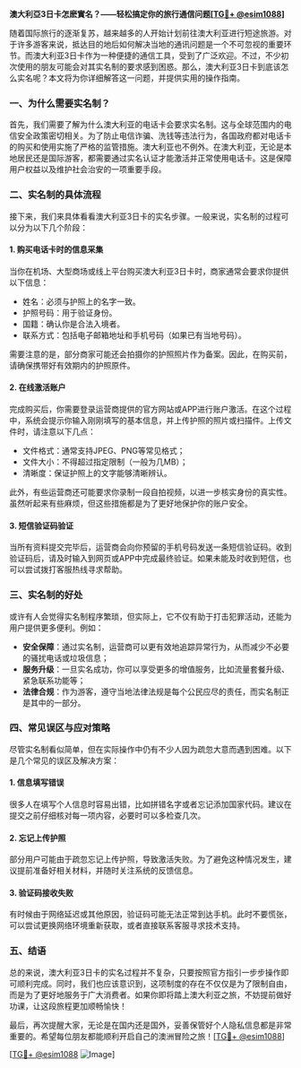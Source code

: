**澳大利亞3日卡怎麽實名？——轻松搞定你的旅行通信问题[[TG💪+ @esim1088](https://t.me/s/esim1088)]**

随着国际旅行的逐渐复苏，越来越多的人开始计划前往澳大利亚进行短途旅游。对于许多游客来说，抵达目的地后如何解决当地的通讯问题是一个不可忽视的重要环节。而澳大利亚3日卡作为一种便捷的通信工具，受到了广泛欢迎。不过，不少初次使用的朋友可能会对其实名制的要求感到困惑。那么，澳大利亚3日卡到底该怎么实名呢？本文将为你详细解答这一问题，并提供实用的操作指南。

### 一、为什么需要实名制？

首先，我们需要了解为什么澳大利亚的电话卡会要求实名制。这与全球范围内的电信安全政策密切相关。为了防止电信诈骗、洗钱等违法行为，各国政府都对电话卡的购买和使用实施了严格的监管措施。澳大利亚也不例外。在澳大利亚，无论是本地居民还是国际游客，都需要通过实名认证才能激活并正常使用电话卡。这是保障用户权益以及维护社会治安的一项重要手段。

### 二、实名制的具体流程

接下来，我们来具体看看澳大利亚3日卡的实名步骤。一般来说，实名制的过程可以分为以下几个阶段：

#### 1. 购买电话卡时的信息采集
当你在机场、大型商场或线上平台购买澳大利亚3日卡时，商家通常会要求你提供以下信息：
- 姓名：必须与护照上的名字一致。
- 护照号码：用于验证身份。
- 国籍：确认你是合法入境者。
- 联系方式：包括电子邮箱地址和手机号码（如果已有当地号码）。

需要注意的是，部分商家可能还会拍摄你的护照照片作为备案。因此，在购买前，请确保携带好有效期内的护照原件。

#### 2. 在线激活账户
完成购买后，你需要登录运营商提供的官方网站或APP进行账户激活。在这个过程中，系统会提示你输入刚刚填写的基本信息，并上传护照的照片或扫描件。上传文件时，请注意以下几点：
- 文件格式：通常支持JPEG、PNG等常见格式；
- 文件大小：不得超过指定限制（一般为几MB）；
- 清晰度：保证护照上的文字能够清晰辨认。

此外，有些运营商还可能要求你录制一段自拍视频，以进一步核实身份的真实性。虽然听起来有些麻烦，但这些措施都是为了更好地保护你的账户安全。

#### 3. 短信验证码验证
当所有资料提交完毕后，运营商会向你预留的手机号码发送一条短信验证码。收到验证码后，请及时输入到网页或APP中完成最终验证。如果未能及时收到短信，也可以尝试拨打客服热线寻求帮助。

### 三、实名制的好处

或许有人会觉得实名制程序繁琐，但实际上，它不仅有助于打击犯罪活动，还能为用户提供更多便利。例如：
- **安全保障**：通过实名制，运营商可以更有效地追踪异常行为，从而减少不必要的骚扰电话或垃圾信息；
- **服务升级**：一旦实名成功，你可以享受更多的增值服务，比如流量套餐升级、紧急联系功能等；
- **法律合规**：作为游客，遵守当地法律法规是每个公民应尽的责任，而实名制正是其中的一部分。

### 四、常见误区与应对策略

尽管实名制看似简单，但在实际操作中仍有不少人因为疏忽大意而遇到困难。以下是几个常见的误区及解决方案：

#### 1. 信息填写错误
很多人在填写个人信息时容易出错，比如拼错名字或者忘记添加国家代码。建议在提交之前仔细核对每一项内容，必要时可以多检查几次。

#### 2. 忘记上传护照
部分用户可能由于疏忽忘记上传护照，导致激活失败。为了避免这种情况发生，建议提前准备好相关材料，并随时关注系统的反馈信息。

#### 3. 验证码接收失败
有时候由于网络延迟或其他原因，验证码可能无法正常到达手机。此时不要慌张，可以尝试更换网络环境重新获取，或者直接联系客服寻求技术支持。

### 五、结语

总的来说，澳大利亚3日卡的实名过程并不复杂，只要按照官方指引一步步操作即可顺利完成。同时，我们也应该意识到，这项制度的存在不仅仅是为了限制自由，而是为了更好地服务于广大消费者。如果你即将踏上澳大利亚之旅，不妨提前做好功课，让这段旅程更加顺畅愉快！

最后，再次提醒大家，无论是在国内还是国外，妥善保管好个人隐私信息都是非常重要的。希望每位朋友都能顺利开启自己的澳洲冒险之旅！[[TG💪+ @esim1088](https://t.me/s/esim1088)]

[[TG💪+ @esim1088](https://t.me/s/esim1088) ![Image](https://i.postimg.cc/4NQfJmqS/Snipaste-2025-05-13-00-14-12.png)]